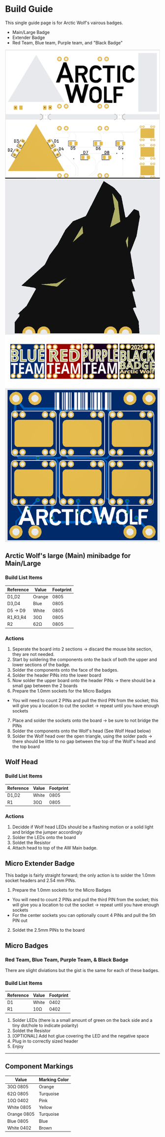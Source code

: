 # Build Guide
This single guide page is for Arctic Wolf's vairous badges.
* Main/Large Badge
* Extender Badge
* Red Team, Blue team, Purple team, and "Black Badge"

<img src="https://github.com/cyberm3n-org/SC_2025/blob/main/ref_images/AW_Front.png">
<img src="https://github.com/cyberm3n-org/SC_2025/blob/main/ref_images/AW_Head-Front.png">

<img src="https://github.com/cyberm3n-org/SC_2025/blob/main/ref_images/AW_MicroBadge-Collection.png">
<img src="https://github.com/cyberm3n-org/SC_2025/blob/main/ref_images/AW_Extender-Front.png">

## Arctic Wolf's large (Main) minibadge for Main/Large 

### Build List Items
| Reference | Value | Footprint |
| --- | --- | --- |
| D1,D2 | Orange | 0805 |
| D3,D4 | Blue | 0805 |
| D5 -> D9 | White | 0805 |
| R1,R3,R4 | 30Ω | 0805 |
| R2 | 62Ω | 0805 |

###  Actions
1. Seperate the board into 2 sections -> discard the mouse bite section, they are not needed.
2. Start by soldering the components onto the back of both the upper and lower sections of the badge.
3. Solder the components onto the face of the badges.
4. Solder the header PINs into the lower board
5. Now solder the upper board onto the header PINs -> there should be a small gap between the 2 boards
6. Prepare the 1.0mm sockets for the Micro Badges
  - You will need to count 2 PINs and pull the third PIN from the socket; this will give you a location to cut the socket -> repeat until you have enough sockets
7. Place and solder the sockets onto the board -> be sure to not bridge the PINs
8. Solder the components onto the Wolf's head (See Wolf Head below)
9. Solder the Wolf head over the open triangle, using the solder pads -> there should be little to no gap between the top of the Wolf's head and the top  board

## Wolf Head
### Build List Items
| Reference | Value | Footprint |
| --- | --- | --- |
| D1,D2 | White | 0805 |
| R1 | 30Ω  | 0805 |

 ### Actions
 1. Decidde if Wolf head LEDs should be a flashing motion or a solid light and bridge the jumper accordingly
 2. Solder the LEDs onto the board
 3. Soldet the Resistor
 4. Attach head to top of the AW Main badge.
 
## Micro Extender Badge

This badge is fairly straight forward; the only action is to solder the 1.0mm socket headers and 2.54 mm PINs.
1. Prepare the 1.0mm sockets for the Micro Badges
  - You will need to count 2 PINs and pull the third PIN from the socket; this will give you a location to cut the socket -> repeat until you have enough sockets
  - For the center sockets you can optionally count 4 PINs and pull the 5th PIN out
2. Soldet the 2.5mm PINs to the board

## Micro Badges
### Red Team, Blue Team, Purple Team, & Black Badge
There are slight diviations but the gist is the same for each of these badges.

### Build List Items
| Reference | Value | Footprint |
| --- | --- | --- |
| D1 | White | 0402 |
| R1 | 10Ω  | 0402 |

1. Solder LEDs (there is a small amount of green on the back side and a tiny dot/hole to indicate polarity)
2. Soldet the Resistor
3. [OPTIONAL] Add hot glue covering the LED and the negative space
4. Plug in to correctly sized header
5. Enjoy

-----

## Component Markings
| Value | Marking Color |
| --- | --- |
| 30Ω 0805 | Orange |
| 62Ω 0805 | Turquoise |
| 10Ω 0402 | Pink |
| White 0805 | Yellow |
| Orange 0805 | Turquoise |
| Blue 0805 | Blue |
| White 0402 | Brown |
